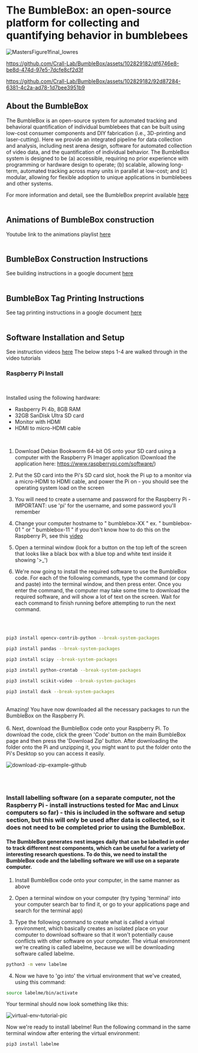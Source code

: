# The BumbleBox: an open-source platform for collecting and quantifying behavior in bumblebees

![MastersFigure1final_lowres](https://github.com/Crall-Lab/BumbleBox/assets/102829182/f4c060cb-423d-47ce-b37c-edd3d5f6d22b)

https://github.com/Crall-Lab/BumbleBox/assets/102829182/df6746e8-be8d-474d-97e5-7dcfe8cf2d3f

https://github.com/Crall-Lab/BumbleBox/assets/102829182/92d87284-6381-4c2a-ad78-1d7bee3951b9

## About the BumbleBox

The BumbleBox is an open-source system for automated tracking and behavioral quantification of individual bumblebees that can be built using low-cost consumer components and DIY fabrication (i.e., 3D-printing and laser-cutting). Here we provide an integrated pipeline for data collection and analysis, including nest arena design, software for automated collection of video data, and the quantification of individual behavior. The BumbleBox system is designed to be (a) accessible, requiring no prior experience with programming or hardware design to operate; (b) scalable, allowing long-term, automated tracking across many units in parallel at low-cost; and (c) modular, allowing for flexible adoption to unique applications in bumblebees and other systems.

For more information and detail, see the BumbleBox preprint available [here](https://www.biorxiv.org/content/10.1101/2024.11.07.622358v1)
<br /><br />

## Animations of BumbleBox construction

Youtube link to the animations playlist [here](https://www.youtube.com/playlist?list=PLHFFPE_W56kkKZQcCbZdQC42oRvphlQpn)
<br /><br />
## BumbleBox Construction Instructions

See building instructions in a google document [here](https://docs.google.com/document/d/14RvdYWr2pkWZVl2kxIvVvCeMsCQhhuTJNkAIiLYHth8/edit?usp=sharing)
<br /><br />

## BumbleBox Tag Printing Instructions

See tag printing instructions in a google document [here](https://drive.google.com/drive/u/0/folders/1Vo9fvq7aNfH8e6DbP0gsfipdG1OiTIls)
<br /><br />

## Software Installation and Setup

See instruction videos [here](https://www.youtube.com/channel/UCykbaZYtgNcFspMfKnfSwYA)
The below steps 1-4 are walked through in the video tutorials 

### Raspberry Pi Install

<br />

Installed using the following hardware:
- Rasbperry Pi 4b, 8GB RAM
- 32GB SanDisk Ultra SD card
- Monitor with HDMI
- HDMI to micro-HDMI cable

<br />

1. Download Debian Bookworm 64-bit OS onto your SD card using a computer with the Raspberry Pi Imager application (Download the application here: https://www.raspberrypi.com/software/)
   
2. Put the SD card into the Pi's SD card slot, hook the Pi up to a monitor via a micro-HDMI to HDMI cable, and power the Pi on - you should see the operating system load on the screen
   
3. You will need to create a username and password for the Raspberry Pi - IMPORTANT: use 'pi' for the username, and some password you'll remember

4. Change your computer hostname to " bumblebox-XX " ex. " bumblebox-01 " or " bumblebox-11 " if you don't know how to do this on the Raspberry Pi, see this [video](https://www.youtube.com/watch?v=NSkHLyY-83s) 
   
5. Open a terminal window (look for a button on the top left of the screen that looks like a black box with a blue top and white text inside it showing '>_')

6. We're now going to install the required software to use the BumbleBox code. For each of the following commands, type the command (or copy and paste) into the terminal window, and then press enter. Once you enter the command, the computer may take some time to download the required software, and will show a lot of text on the screen. Wait for each command to finish running before attempting to run the next command.

<br /><br />

```bash
pip3 install opencv-contrib-python --break-system-packages
```

```bash
pip3 install pandas --break-system-packages
```

```bash
pip3 install scipy --break-system-packages
```

```bash
pip3 install python-crontab --break-system-packages
```

```bash
pip3 install scikit-video --break-system-packages
```

```bash
pip3 install dask --break-system-packages
```
<br />
Amazing! You have now downloaded all the necessary packages to run the BumbleBox on the Raspberry Pi.
<br /><br />
6. Next, download the BumbleBox code onto your Raspberry Pi.  To download the code, click the green 'Code' button on the main BumbleBox page and then press the 'Download Zip' button. After downloading the folder onto the Pi and unzipping it, you might want to put the folder onto the Pi's Desktop so you can access it easily.

![download-zip-example-github](https://github.com/Crall-Lab/BumbleBox/assets/102829182/961ca94d-ce7b-4b3b-a8c8-8560dd3a271c)


<br /><br />


### Install labelling software (on a separate computer, not the Raspberry Pi - install instructions tested for Mac and Linux computers so far) - this is included in the software and setup section, but this will only be used after data is collected, so it does not need to be completed prior to using the BumbleBox.

#### The BumbleBox generates nest images daily that can be labelled in order to track different nest components, which can be useful for a variety of interesting research questions. To do this, we need to install the BumbleBox code and the labelling software we will use on a separate computer. 

1. Install BumbleBox code onto your computer, in the same manner as above

2. Open a terminal window on your computer (try typing 'terminal' into your computer search bar to find it, or go to your applications page and search for the terminal app)

3. Type the following command to create what is called a virtual environment, which basically creates an isolated place on your computer to download software so that it won't potentially cause conflicts with other software on your computer. The virtual environment we're creating is called labelme, because we will be downloading software called labelme.

```bash
python3 -m venv labelme
```

4. Now we have to 'go into' the virtual environment that we've created, using this command:

```bash
source labelme/bin/activate
```

Your terminal should now look something like this:

![virtual-env-tutorial-pic](https://github.com/Crall-Lab/BumbleBox/assets/102829182/838d461d-6928-4cc8-b6d2-368ecc983b3f)

Now we're ready to install labelme! Run the following command in the same terminal window after entering the virtual environment:

```bash
pip3 install labelme
```
